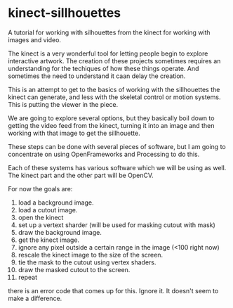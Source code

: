 kinect-sillhouettes
===================

A tutorial for working with silhouettes from the kinect for working with images and video.

The kinect is a very wonderful tool for letting people begin to explore interactive artwork. The creation of these projects sometimes requires an understanding for the techiques of how these things operate. And sometimes the need to understand it caan delay the creation.

This is an attempt to get to the basics of working with the sillhouettes the kinect can generate, and less with the skeletal control or motion systems. This is putting the viewer in the piece.

We are going to explore several options, but they basically boil down to getting the video feed from the kinect, turning it into an image and then working with that image to get the sillhouette. 

These steps can be done with several pieces of software, but I am going to concentrate on using OpenFrameworks and Processing to do this.

Each of these systems has various software which we will be using as well. The kinect part and the other part will be OpenCV.

For now the goals are:

1. load a background image.
2. load a cutout image.
3. open the kinect
4. set up a vertext sharder (will be used for masking cutout with mask)
5. draw the background image.
6. get the kinect image.
7. ignore any pixel outside a certain range in the image (<100 right now)
8. rescale the kinect image to the size of the screen.
9. tie the mask to the cutout using vertex shaders.
10. draw the masked cutout to the screen.
11. repeat

there is an error code that comes up for this. Ignore it. It doesn't seem to make a difference.


